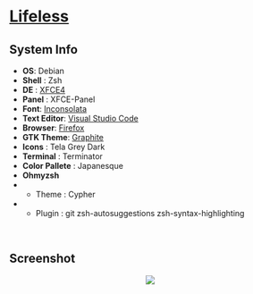 
# [Lifeless](https://github.com/revaldy-30/dotfiles/tree/master/Lifeless)

## System Info</h1>

+ **OS**: Debian
+ **Shell** : Zsh
+ **DE** : [XFCE4](https://xfce.org/)
+ **Panel** : XFCE-Panel
+ **Font**: [Inconsolata](https://fonts.google.com/specimen/Inconsolata)
+ **Text Editor**: [Visual Studio Code](https://github.com/Microsoft/vscode)
+ **Browser**: [Firefox](https://github.com/mozilla)
+ **GTK Theme**: [Graphite](https://github.com/vinceliuice/Graphite-gtk-theme)
+ **Icons** : Tela Grey Dark
+ **Terminal** : Terminator
+ **Color Pallete** : Japanesque
+ **Ohmyzsh** 
+ - Theme : Cypher 
+ - Plugin : git
	zsh-autosuggestions
	zsh-syntax-highlighting

<br>


## Screenshot
<p align="center">
        <img src="/screenshot/SSL1.png" />
</p>
